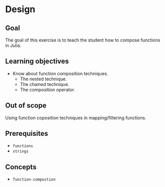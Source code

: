 # Design

## Goal

The goal of this exercise is to teach the student how to compose functions in Julia.

## Learning objectives

- Know about function composition techniques.
  - The nested technique.
  - The chained technique.
  - The composition operator.

## Out of scope

Using function coposition techniques in mapping/filtering functions.

## Prerequisites

- `functions`
- `strings`

## Concepts

- `function-compostion`